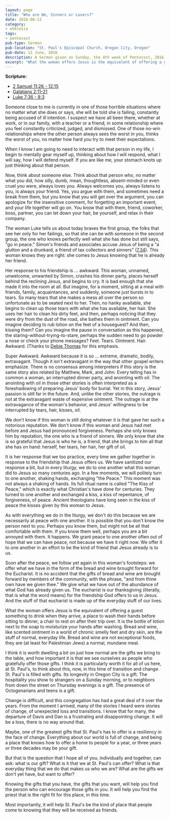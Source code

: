 ```yaml
---
layout: page
title: "Who are We, Sinners or Lovers?"
date: 2016-06-12
category:
- ekklesia
tags:
- pentecost
pub-type: Sermon
pub-location: "St. Paul's Episcopal Church, Oregon City, Oregon"
pub-date: 12 June, 2016
description: A Sermon given on Sunday, the 4th week of Pentecost, 2016
excerpt: "What the woman offers Jesus is the equivalent of offering a guest something to drink when they arrive, a place to wash their hands before sitting to dinner, a chair to rest on after their trip over. It is the bottle of lotion next to the soap to moisturize your hands after washing. Bread and wine, like scented ointment in a world of chronic smelly feet and dry skin, are the stuff of normal, everyday life. Bread and wine are not exceptional foods, they are (at least for Palestinian Jews) a normal, mundane meal."
---
```

**Scripture:**

- [2 Samuel 11:26 - 12:15](http://bible.oremus.org/?ql=338019252)
- [Galatians 2:11-21](http://bible.oremus.org/?ql=338019274)
- [Luke 7:36 - 8:3](http://bible.oremus.org/?ql=338019295)

Someone close to me is currently in one of those horrible situations where no matter what she does or says, she will be told she is failing, constantly being accused of ill intention. I suspect we have all been there, whether at work, or in our family, with a teacher or a friend, in some relationship where you feel constantly criticized, judged, and dismissed. One of those no-win relationships where the other person always sees the worst in you, thinks the worst of you, no matter how hard you try to meet their expectations.

When I know I am going to need to interact with that person in my life, I begin to mentally gear myself up, thinking about how I will respond, what I will say, how I will defend myself. If you are like me, your stomach knots up just thinking about that person.

Now, think about someone else. Think about that person who, no matter what you did, how silly, dumb, mean, thoughtless, absent-minded or even cruel you were, always loves you. Always welcomes you, always listens to you, is always your friend. Yes, you argue with them, and sometimes need a break from them, but you know that you will get over the argument, you can apologize for the insensitive comment, for forgetting an important event, and your life together will go on. You know that with them, friend, coworker, boss, partner, you can let down your hair, be yourself, and relax in their company.

The woman Luke tells us about today braves the first group, the folks that see her only for her failings, so that she can be with someone in the second group, the one who knows perfectly well what she has done but still says, "go in peace." Simon's friends and associates accuse Jesus of being a "a glutton and a drunkard, a friend of tax collectors and sinners" ([7.34](http://bible.oremus.org/?ql=338019324)). This woman knows they are right: she comes to Jesus knowing that he is already her friend.

Her response to his friendship is … awkward. This woman, unnamed, unwelcome, unwanted by Simon, crashes his dinner party, places herself behind the reclining Jesus, and begins to cry. It is bad enough that she made it into the room at all. But imagine, for a moment, sitting at a meal with friends, family, acquaintances, and suddenly, someone just bursts in to tears. So many tears that she makes a mess all over the person so unfortunate as to be seated next to her. Then, no hanky available, she begins to clean up those tears with what she has available, her hair. She uses her hair to clean his dirty feet, and then, perhaps noticing that they were dry from the dust of the road, she bathes them in ointment. Can you imagine deciding to rub lotion on the feet of a houseguest? And then, kissing them? Can you imagine the pause in conversation as this happened, the staring-without-trying-to-stare, perhaps the sudden need to go powder a nose or check your phone messages? Feet. Tears. Ointment. Hair. Awkward. (Thanks to [Debie Thomas](http://www.journeywithjesus.net/essays/1002-what-the-body-knows "What the Body Knows") for this emphasis.

Super Awkward. Awkward because it is so … extreme, dramatic, bodily, extravagant. Though it isn't extravagant in the way that other gospel writers emphasize. There is no consensus among interpreters if this story is the same story also related by Matthew, Mark, and John. Every telling has in common a woman, an interrupted dinner party, and anointing with oil. The anointing with oil in those other stories is often interpreted as a foreshadowing of preparing Jesus' body for burial. Yet in this story, Jesus' passion is still far in the future. And, unlike the other stories, the outrage is not at the extravagant waste of expensive ointment. The outrage is at the extravagance of the woman's behavior, and Jesus' willingness to be interrupted by tears, hair, kisses, oil.

We don't know if this woman is still doing whatever it is that gave her such a notorious reputation. We don't know if this woman and Jesus had met before and Jesus had pronounced forgiveness. Perhaps she only knows him by reputation, the one who is a friend of sinners. We only know that she is so grateful that Jesus is who he is, a friend, that she brings to him all that she has on hand: herself, her tears, her hair, her gift of oil.

It is her response that we too practice, every time we gather together in response to the friendship that Jesus offers us. We have sanitized our response a bit, but in every liturgy, we do to one another what this woman did to Jesus so many centuries ago. In a few moments, we will politely turn to one another, shaking hands, exchanging "the Peace." This moment was not always a shaking of hands. Its full ritual name is called "The Kiss of Peace," which is exactly what Christian's have done for centuries. They turned to one another and exchanged a kiss, a kiss of repentance, of forgiveness, of peace. Ancient theologians have long seen in the kiss of peace the kisses given by this woman to Jesus.

As with everything we do in the liturgy, we don't do this because we are necessarily at peace with one another. It is possible that you don't know the person next to you. Perhaps you know them, but might not be all that comfortable with them. If you know them well, perhaps you are a bit annoyed with them. It happens. We grant peace to one another often out of hope that we can have peace, not because we have it right now. We offer it to one another in an effort to be the kind of friend that Jesus already is to us.

Soon after the peace, we follow yet again in this woman's footsteps: we offer what we have in the form of the bread and wine brought forward for the Eucharist. It is no accident that the gifts of bread and wine are brought forward by members of the community, with the phrase, "and from thine own have we given thee." We give what we have out of the abundance of what God has already given us. The eucharist is our thanksgiving (literally, that is what the word means) for the friendship God offers to us in Jesus. And the stuff of that eucharist is made up of the everyday stuff of our lives.

What the woman offers Jesus is the equivalent of offering a guest something to drink when they arrive, a place to wash their hands before sitting to dinner, a chair to rest on after their trip over. It is the bottle of lotion next to the soap to moisturize your hands after washing. Bread and wine, like scented ointment in a world of chronic smelly feet and dry skin, are the stuff of normal, everyday life. Bread and wine are not exceptional foods, they are (at least for Palestinian Jews) a normal, mundane meal.

I think it is worth dwelling a bit on just how normal are the gifts we bring to the table, and how important it is that we see ourselves as people who gratefully offer those gifts. I think it is particularly worth it for all of us here, at St. Paul's, to think about this, now, in this time of transition and change. St. Paul's is filled with gifts. Its longevity in Oregon City is a gift. The hospitality you show to strangers on a Sunday morning, or to neighbors from down the street on Thursday evenings is a gift. The presence of Octogenarians and teens is a gift.

Change is difficult, and this congregation has had a great deal of it over the years. From the moment I arrived, many of the stories I heard were stories of change, of unexpected loss and transitions. I know that for many, the departure of Davis and Dan is a frustrating and disappointing change. It will be a loss, there is no way around that.

Maybe, one of the greatest gifts that St. Paul's has to offer is a resiliency in the face of change. Everything about our world is full of change, and being a place that knows how to offer a home to people for a year, or three years or three decades may be your gift.

But that is the question that I hope all of you, individually and together, can ask: what is our gift? What is it that we at St. Paul's can offer? What is that everyday thing that we do that makes us who we are? What are the gifts we don't yet have, but want to offer?

Knowing the gifts that you have, the gifts that you want, will help you find the person who can encourage those gifts in you. It will help you find the priest that is the right fit for this place, in this time.

Most importantly, it will help St. Paul's be the kind of place that people come to knowing that they will be received as friends.
